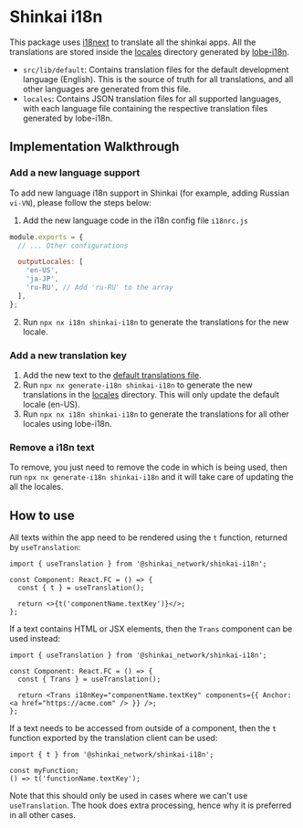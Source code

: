 # Shinkai i18n

This package uses [i18next](https://react.i18next.com/) to translate all the shinkai apps. All the translations
are stored inside the [locales](locales) directory generated by [lobe-i18n](https://github.com/lobehub/lobe-cli-toolbox/blob/master/packages/lobe-i18n/README.md).

- `src/lib/default`: Contains translation files for the default development language (English). This is the source of truth for all translations, and all other languages are generated from this file.
- `locales`: Contains JSON translation files for all supported languages, with each language file containing the respective translation files generated by lobe-i18n.


## Implementation Walkthrough

### Add a new language support

To add new language i18n support in Shinkai (for example, adding Russian `vi-VN`), please follow the steps below:

1. Add the new language code in the i18n config file `i18nrc.js`

```js
module.exports = {
  // ... Other configurations

  outputLocales: [
    'en-US',
    'ja-JP',
    'ru-RU', // Add 'ru-RU' to the array
  ],
};
```

2. Run `npx nx i18n shinkai-i18n` to generate the translations for the new locale.

### Add a new translation key

1. Add the new text to the [default translations file](./src/lib/default).
2. Run `npx nx generate-i18n shinkai-i18n` to generate the new translations in the [locales](locales) directory. This will only update the default locale (en-US).
3. Run `npx nx i18n shinkai-i18n` to generate the translations for all other locales using lobe-i18n.

### Remove a i18n text

To remove, you just need to remove the code in which is being used, then run `npx nx generate-i18n shinkai-i18n` and it will take care of updating the all the locales.

## How to use

All texts within the app need to be rendered using the `t` function, returned by `useTranslation`:

```tsx
import { useTranslation } from '@shinkai_network/shinkai-i18n';

const Component: React.FC = () => {
  const { t } = useTranslation();

  return <>{t('componentName.textKey')}</>;
};
```

If a text contains HTML or JSX elements, then the `Trans` component can be used instead:

```tsx
import { useTranslation } from '@shinkai_network/shinkai-i18n';

const Component: React.FC = () => {
  const { Trans } = useTranslation();

  return <Trans i18nKey="componentName.textKey" components={{ Anchor: <a href="https://acme.com" /> }} />;
};
```

If a text needs to be accessed from outside of a component, then the `t` function exported by the
translation client can be used:

```tsx
import { t } from '@shinkai_network/shinkai-i18n';

const myFunction;
() => t('functionName.textKey');
```

Note that this should only be used in cases where we can't use `useTranslation`. The hook does extra
processing, hence why it is preferred in all other cases.
